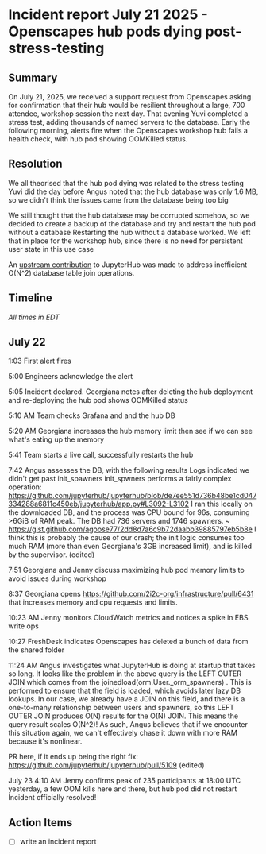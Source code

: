 # Incident report July 21 2025 - Openscapes hub pods dying post-stress-testing
 
 
## Summary
 
On July 21, 2025, we received a support request from Openscapes asking for confirmation that their hub would be resilient throughout a large, 700 attendee, workshop session the next day. 
That evening Yuvi completed a stress test, adding thousands of named servers to the database. Early the following morning, alerts fire when the Openscapes workshop hub fails a health check, with hub pod showing OOMKilled status. 

## Resolution

We all theorised that the hub pod dying was related to the stress testing Yuvi did the day before
Angus noted that the hub database was only 1.6 MB, so we didn't think the issues came from the database being too big

We still thought that the hub database may be corrupted somehow, so we decided to create a backup of the database and try and restart the hub pod without a database
Restarting the hub without a database worked. We left that in place for the workshop hub, since there is no need for persistent user state in this use case

An [upstream contribution](https://github.com/jupyterhub/jupyterhub/pull/5109) to JupyterHub was made to address inefficient O(N^2) database table join operations.
## Timeline

_All times in EDT_

## July 22
1:03
First alert fires

5:00
Engineers acknowledge the alert

5:05
Incident declared. 
Georgiana notes after deleting the hub deployment and re-deploying the hub pod shows OOMKilled status

5:10 AM
Team checks Grafana and and the hub DB 

5:20 AM
Georgiana increases the hub memory limit 
then see if we can see what's eating up the memory

5:41
Team starts a live call, successfully restarts the hub

7:42
Angus assesses the DB, with the following results
Logs indicated we didn't get past init_spawners
init_spwners performs a fairly complex operation: https://github.com/jupyterhub/jupyterhub/blob/de7ee551d736b48be1cd047334288a6811c450eb/jupyterhub/app.py#L3092-L3102
I ran this locally on the downloaded DB, and the process was CPU bound for 96s, consuming >6GiB of RAM peak.
The DB had 736 servers and 1746 spawners.
~ https://gist.github.com/agoose77/2dd8d7a6c9b72daabb39885797eb5b8e
I think this is probably the cause of our crash; the init logic consumes too much RAM (more than even Georgiana's 3GB increased limit), and is killed by the supervisor. (edited) 

7:51 
Georgiana and Jenny discuss maximizing hub pod memory limits to avoid issues during workshop

8:37
Georgiana opens https://github.com/2i2c-org/infrastructure/pull/6431 that increases memory and cpu requests and limits.

10:23 AM
Jenny monitors CloudWatch metrics and notices a spike in EBS write ops

10:27
FreshDesk indicates Openscapes has deleted a bunch of data from the shared folder

11:24 AM
Angus investigates what JupyterHub is doing at startup that takes so long. It looks like the problem in the above query is the LEFT OUTER JOIN which comes from the joinedload(orm.User._orm_spawners) . This is performed to ensure that the field is loaded, which avoids later lazy DB lookups. In our case, we already have a JOIN on this field, and there is a one-to-many relationship between users and spawners, so this LEFT OUTER JOIN produces O(N) results for the O(N) JOIN. This means the query result scales O(N^2)!
As such, Angus believes that if we encounter this situation again,  we can't effectively chase it down with more RAM because it's nonlinear.

PR here, if it ends up being the right fix: https://github.com/jupyterhub/jupyterhub/pull/5109 (edited) 

July 23 4:10 AM
Jenny confirms peak of 235 participants at 18:00 UTC yesterday, a few OOM kills here and there, but hub pod did not restart
Incident officially resolved!

## Action Items
- [ ] write an incident report
